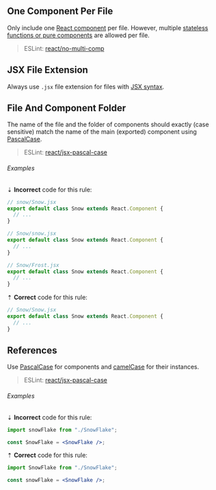 <!--lint disable no-duplicate-headings-->

## One Component Per File

Only include one [React component][react-docs-component] per file. However, multiple [stateless functions or pure components][react-docs-stateless_functions] are allowed per file.

> ESLint: [react/no-multi-comp][eslint-react/no-multi-comp]

## JSX File Extension

Always use `.jsx` file extension for files with [JSX syntax][rules-react-jsx-syntax].

## File And Component Folder

The name of the file and the folder of components should exactly (case sensitive) match the name of the main (exported) component using [PascalCase][wikipedia-pascal_case].

> ESLint: [react/jsx-pascal-case][eslint-react/jsx-pascal-case]

###### Examples

⇣ **Incorrect** code for this rule:

```jsx
// snow/Snow.jsx
export default class Snow extends React.Component {
  // ...
}
```

```jsx
// Snow/snow.jsx
export default class Snow extends React.Component {
  // ...
}
```

```jsx
// Snow/Frost.jsx
export default class Snow extends React.Component {
  // ...
}
```

⇡ **Correct** code for this rule:

```jsx
// Snow/Snow.jsx
export default class Snow extends React.Component {
  // ...
}
```

## References

Use [PascalCase][wikipedia-pascal_case] for components and [camelCase][wikipedia-camel_case] for their instances.

> ESLint: [react/jsx-pascal-case][eslint-react/jsx-pascal-case]

###### Examples

⇣ **Incorrect** code for this rule:

```jsx
import snowFlake from "./SnowFlake";
```

```jsx
const SnowFlake = <SnowFlake />;
```

⇡ **Correct** code for this rule:

```jsx
import SnowFlake from "./SnowFlake";
```

```jsx
const snowFlake = <SnowFlake />;
```

[eslint-react/jsx-pascal-case]: https://github.com/yannickcr/eslint-plugin-react/blob/master/docs/rules/jsx-pascal-case.md
[eslint-react/no-multi-comp]: https://github.com/yannickcr/eslint-plugin-react/blob/master/docs/rules/no-multi-comp.md#ignorestateless
[react-docs-component]: https://reactjs.org/docs/react-component.html
[react-docs-stateless_functions]: https://reactjs.org/docs/components-and-props.html#stateless-functions
[rules-react-jsx-syntax]: index.md#jsx-syntax
[wikipedia-camel_case]: https://en.wikipedia.org/wiki/Camel_case
[wikipedia-pascal_case]: https://en.wikipedia.org/wiki/PascalCase
